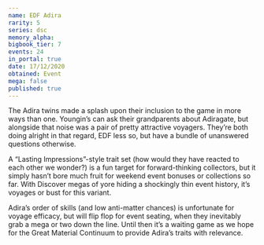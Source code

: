 ```yaml
---
name: EDF Adira
rarity: 5
series: dsc
memory_alpha:
bigbook_tier: 7
events: 24
in_portal: true
date: 17/12/2020
obtained: Event
mega: false
published: true
---
```


The Adira twins made a splash upon their inclusion to the game in more ways than one. Youngin’s can ask their grandparents about Adiragate, but alongside that noise was a pair of pretty attractive voyagers. They’re both doing alright in that regard, EDF less so, but have a bundle of unanswered questions otherwise.

A “Lasting Impressions”-style trait set (how would they have reacted to each other we wonder?) is a fun target for forward-thinking collectors, but it simply hasn’t bore much fruit for weekend event bonuses or collections so far. With Discover megas of yore hiding a shockingly thin event history, it’s voyages or bust for this variant.

Adira’s order of skills (and low anti-matter chances) is unfortunate for voyage efficacy, but will flip flop for event seating, when they inevitably grab a mega or two down the line. Until then it’s a waiting game as we hope for the Great Material Continuum to provide Adira’s traits with relevance.
